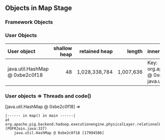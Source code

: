 ## Objects in Map Stage


### Framework Objects



### User Objects

| User object | shallow heap | retained heap | length | inner object | inner size | threads | code() |
|:------------| ------------:| -------------:| ------:|:------------ | ----------:| :------ | :------|
| java.util.HashMap @ 0xbe2c0f18 | 48 | 1,028,338,784 | 1,007,636 | Key: org.apache.pig.data.BinSedesTuple @ 0xcd126840 + Value: java.util.ArrayList @ 0xcd12a158 | 72 + 1,104 | main | map |

### User objects => Threads and code() 

[java.util.HashMap @ 0xbe2c0f18] =>

	|------ in map() in main ------|
	at org.apache.pig.backend.hadoop.executionengine.physicalLayer.relationalOperators.POFRJoin.setUpHashMap()V (POFRJoin.java:337)
		java.util.HashMap @ 0xbe2c0f18 [17994586]


